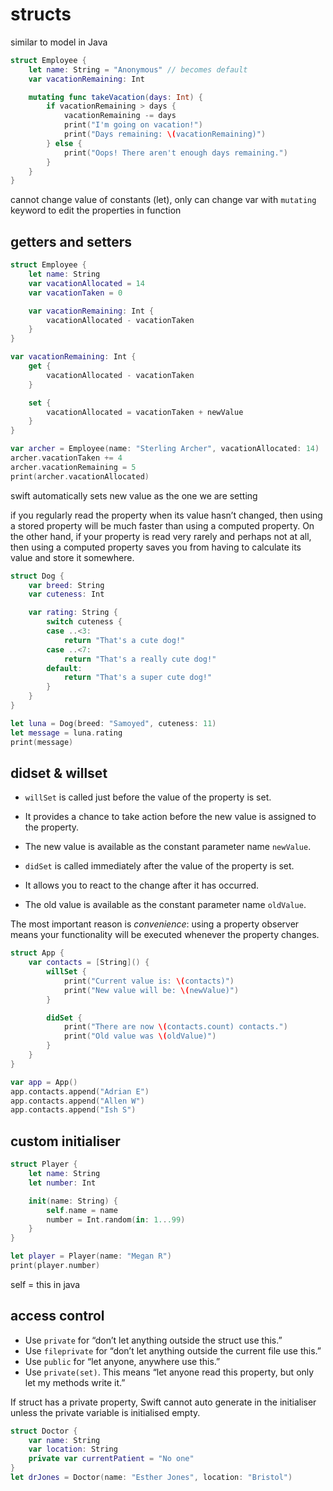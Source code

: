 # structs

similar to model in Java

```swift
struct Employee {
    let name: String = "Anonymous" // becomes default
    var vacationRemaining: Int

    mutating func takeVacation(days: Int) {
        if vacationRemaining > days {
            vacationRemaining -= days
            print("I'm going on vacation!")
            print("Days remaining: \(vacationRemaining)")
        } else {
            print("Oops! There aren't enough days remaining.")
        }
    }
}
```

cannot change value of constants (let), only can change var with `mutating` keyword to edit the properties in function


## getters and setters

```swift
struct Employee {
    let name: String
    var vacationAllocated = 14
    var vacationTaken = 0

    var vacationRemaining: Int {
        vacationAllocated - vacationTaken
    }
}
```

```swift
var vacationRemaining: Int {
    get {
        vacationAllocated - vacationTaken
    }

    set {
        vacationAllocated = vacationTaken + newValue
    }
}
```

```swift
var archer = Employee(name: "Sterling Archer", vacationAllocated: 14)
archer.vacationTaken += 4
archer.vacationRemaining = 5
print(archer.vacationAllocated)
```

swift automatically sets new value as the one we are setting 

if you regularly read the property when its value hasn’t changed, then using a stored property will be much faster than using a computed property. On the other hand, if your property is read very rarely and perhaps not at all, then using a computed property saves you from having to calculate its value and store it somewhere.

``` swift
struct Dog {
    var breed: String
    var cuteness: Int

    var rating: String {
        switch cuteness {
        case ..<3:
            return "That's a cute dog!"
        case ..<7:
            return "That's a really cute dog!"
        default:
            return "That's a super cute dog!"
        }
    }
}

let luna = Dog(breed: "Samoyed", cuteness: 11)
let message = luna.rating
print(message)

```

## didset & willset

- `willSet` is called just before the value of the property is set.
- It provides a chance to take action before the new value is assigned to the property.
- The new value is available as the constant parameter name `newValue`.

- `didSet` is called immediately after the value of the property is set.
- It allows you to react to the change after it has occurred.
- The old value is available as the constant parameter name `oldValue`.

The most important reason is _convenience_: using a property observer means your functionality will be executed whenever the property changes.

```swift
struct App {
    var contacts = [String]() {
        willSet {
            print("Current value is: \(contacts)")
            print("New value will be: \(newValue)")
        }

        didSet {
            print("There are now \(contacts.count) contacts.")
            print("Old value was \(oldValue)")
        }
    }
}

var app = App()
app.contacts.append("Adrian E")
app.contacts.append("Allen W")
app.contacts.append("Ish S")
```


## custom initialiser

```swift
struct Player {
    let name: String
    let number: Int

    init(name: String) {
        self.name = name
        number = Int.random(in: 1...99)
    }
}

let player = Player(name: "Megan R")
print(player.number)
```

self = this in java


## access control
- Use `private` for “don’t let anything outside the struct use this.”
- Use `fileprivate` for “don’t let anything outside the current file use this.”
- Use `public` for “let anyone, anywhere use this.”
- Use `private(set)`. This means “let anyone read this property, but only let my methods write it.”

If struct has a private property, Swift cannot auto generate in the initialiser unless the private variable is initialised empty.

```swift
struct Doctor {
	var name: String
	var location: String
	private var currentPatient = "No one"
}
let drJones = Doctor(name: "Esther Jones", location: "Bristol")
```
